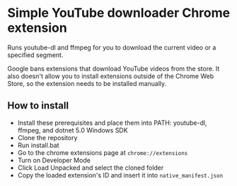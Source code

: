 # Simple YouTube downloader Chrome extension
Runs youtube-dl and ffmpeg for you to download the current video or a specified segment.

Google bans extensions that download YouTube videos from the store. It also doesn't allow you to install extensions outside of the Chrome Web Store, so the extension needs to be installed manually.

## How to install
- Install these prerequisites and place them into PATH: youtube-dl, ffmpeg, and dotnet 5.0 Windows SDK
- Clone the repository
- Run install.bat
- Go to the chrome extensions page at `chrome://extensions`
- Turn on Developer Mode
- Click Load Unpacked and select the cloned folder
- Copy the loaded extension's ID and insert it into `native_manifest.json`
